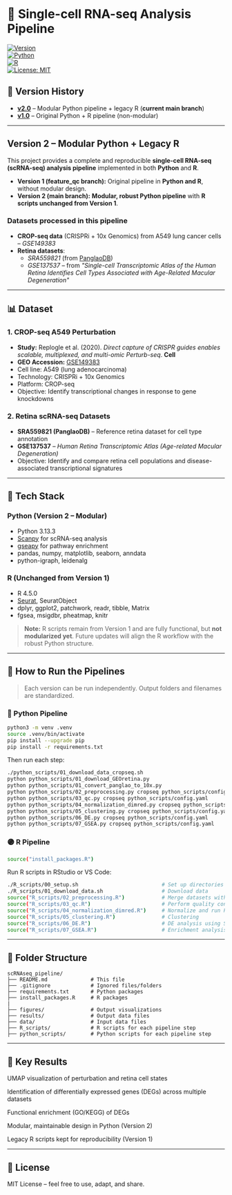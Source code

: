 # 🔬 Single-cell RNA-seq Analysis Pipeline  

[![Version](https://img.shields.io/badge/version-2.0-blue.svg)](https://github.com/yourname/scRNAseq_pipeline/releases/tag/v2.0)  
[![Python](https://img.shields.io/badge/python-3.13+-brightgreen.svg)](https://www.python.org/)  
[![R](https://img.shields.io/badge/R-4.5.0+-purple.svg)](https://www.r-project.org/)  
[![License: MIT](https://img.shields.io/badge/License-MIT-yellow.svg)](LICENSE)  

## 📌 Version History

- **[v2.0](https://github.com/yourname/scRNAseq_pipeline/tree/main)** – Modular Python pipeline + legacy R (**current main branch**)  
- **[v1.0](https://github.com/yourname/scRNAseq_pipeline/tree/feature_qc)** – Original Python + R pipeline (non-modular)  

---

## **Version 2 – Modular Python + Legacy R**

This project provides a complete and reproducible **single-cell RNA-seq (scRNA-seq) analysis pipeline** implemented in both **Python** and **R**.  

- **Version 1 (feature_qc branch):** Original pipeline in **Python and R**, without modular design.  
- **Version 2 (main branch):** **Modular, robust Python pipeline** with **R scripts unchanged from Version 1**.  

### **Datasets processed in this pipeline**
- **CROP-seq data** (CRISPRi + 10x Genomics) from A549 lung cancer cells – *GSE149383*  
- **Retina datasets**:  
  - *SRA559821* (from [PanglaoDB](https://panglaodb.se/))  
  - *GSE137537* – from *"Single-cell Transcriptomic Atlas of the Human Retina Identifies Cell Types Associated with Age-Related Macular Degeneration"*  

---

## 📊 Dataset

### 1. CROP-seq A549 Perturbation
- **Study:**  Replogle et al. (2020). *Direct capture of CRISPR guides enables scalable, multiplexed, and multi-omic Perturb-seq*. **Cell**  
- **GEO Accession:** [GSE149383](https://www.ncbi.nlm.nih.gov/geo/query/acc.cgi?acc=GSE149383)
- Cell line: A549 (lung adenocarcinoma)
- Technology: CRISPRi + 10x Genomics
- Platform: CROP-seq
- Objective: Identify transcriptional changes in response to gene knockdowns

### 2. Retina scRNA-seq Datasets
- **SRA559821 (PanglaoDB)** – Reference retina dataset for cell type annotation  
- **GSE137537** – *Human Retina Transcriptomic Atlas (Age-related Macular Degeneration)*  
- Objective: Identify and compare retina cell populations and disease-associated transcriptional signatures  

---

## 🧰 Tech Stack

### **Python (Version 2 – Modular)**
- Python 3.13.3  
- [Scanpy](https://scanpy.readthedocs.io/) for scRNA-seq analysis  
- [gseapy](https://gseapy.readthedocs.io/) for pathway enrichment  
- pandas, numpy, matplotlib, seaborn, anndata  
- python-igraph, leidenalg  

### **R (Unchanged from Version 1)**
- R 4.5.0  
- [Seurat](https://satijalab.org/seurat/), SeuratObject  
- dplyr, ggplot2, patchwork, readr, tibble, Matrix  
- fgsea, msigdbr, pheatmap, knitr  

> **Note:** R scripts remain from Version 1 and are fully functional, but **not modularized yet**. Future updates will align the R workflow with the robust Python structure.

---

## 🚀 How to Run the Pipelines

> Each version can be run independently. Output folders and filenames are standardized.

### 🔷 Python Pipeline

```bash
python3 -m venv .venv
source .venv/bin/activate
pip install --upgrade pip
pip install -r requirements.txt
```

Then run each step:

```bash
./python_scripts/01_download_data_cropseq.sh                                              # Download CROP-seq data
python python_scripts/01_download_GEOretina.py                                            # Download retina GSE137537 data
python python_scripts/01_convert_panglao_to_10x.py                                        # Convert Panglaodb data to 10x format
python python_scripts/02_preprocessing.py cropseq python_scripts/config.yaml              # Load, filter, and merge datasets
python python_scripts/03_qc.py cropseq python_scripts/config.yaml                         # Perform quality control
python python_scripts/04_normalization_dimred.py cropseq python_scripts/config.yaml       # Normalize and run PCA/UMAP
python python_scripts/05_clustering.py cropseq python_scripts/config.yaml                 # Clustering (Leiden)
python python_scripts/06_DE.py cropseq python_scripts/config.yaml                         # Differential expression
python python_scripts/07_GSEA.py cropseq python_scripts/config.yaml                       # Pathway enrichment (GO/KEGG)
```

### 🟣 R Pipeline

```bash
source("install_packages.R")
```

Run R scripts in RStudio or VS Code:

```bash
./R_scripts/00_setup.sh                           # Set up directories
./R_scripts/01_download_data.sh                   # Download data
source("R_scripts/02_preprocessing.R")            # Merge datasets with metadata
source("R_scripts/03_qc.R")                       # Perform quality control
source("R_scripts/04_normalization_dimred.R")     # Normalize and run PCA/UMAP
source("R_scripts/05_clustering.R")               # Clustering
source("R_scripts/06_DE.R")                       # DE analysis using Seurat
source("R_scripts/07_GSEA.R")                     # Enrichment analysis using fgsea
```

---

## 📂 Folder Structure

```
scRNAseq_pipeline/
├── README.md              # This file
├── .gitignore             # Ignored files/folders
├── requirements.txt       # Python packages
├── install_packages.R     # R packages
|
├── figures/               # Output visualizations
├── results/               # Output data files
├── data/                  # Input data files
├── R_scripts/             # R scripts for each pipeline step
├── python_scripts/        # Python scripts for each pipeline step

```

---

## 🧪 Key Results

UMAP visualization of perturbation and retina cell states

Identification of differentially expressed genes (DEGs) across multiple datasets

Functional enrichment (GO/KEGG) of DEGs

Modular, maintainable design in Python (Version 2)

Legacy R scripts kept for reproducibility (Version 1)

---

## 📘 License

MIT License – feel free to use, adapt, and share.
